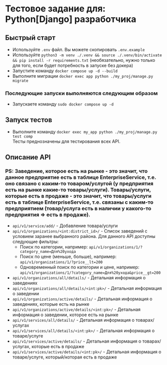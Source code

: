 # Тестовое задание для: Python[Django] разработчика
## Быстрый старт
- Используйте `.env` файл. Вы можете скопировать `.env.example`
- Используйте `python3 -m venv ./.venv && source ./.venv/bin/activate && pip install -r requirements.txt` (необязательно, нужно только для того, если будет потребность в запуске без докера)
- Запустите команду `docker compose up -d --build`
- Выполните миграции `docker exec app python ./my_proj/manage.py migrate`
### Последующие запуски выполняются следующим образом
- Запускаете команду `sudo docker compose up -d`
## Запуск тестов
 - Выполните команду `docker exec my_app python ./my_proj/manage.py test comp` <br /> Тесты преднозначены для тестирования всех API.
## Описание API
### PS: Заведение, которое есть на рынке - это значит, что данное предприятие есть в таблице EnterpriseService, т.е. оно связано с каким-то товаром/услугой (у предприятия есть на рынке какие-то товары/услуги). Товары/услуги, которые есть в продаже - это значит, что товары/услуги есть в таблице EnterpriseService, т.е. связаны с каким-то предприятием (товар/услуга есть в наличии у какого-то предприятия => есть в продаже).
- `api/v1/service/add/` - Добавление товара/услуги
- `api/v1/organizations/<int:district_id>/` - Список заведений с условием заранее выбранного района. Для данного API доступны следующие фильтры:
    - Поиск по категории, например: `api/v1/organizations/1/?category_name=Для%20ухода`
    - Поиск по цене (меньше, больше), например: `api/v1/organizations/1/?price__lt=200`
    - Одновременный поиск по категории и цене, например: `api/v1/organizations/1/?category_name=Для%20ухода&price__gt=200`
- `api/v1/organizations/all/details/` - Детальная информация о заведениях
- `api/v1/organizations/all/details/<int:pk>/` - Детальная информация о заведении
- `api/v1/organizations/active/details/` - Детальная информация о заведениях, которые есть на рынке
- `api/v1/organizations/active/details/<int:pk>/` - Детальная информация о заведении, которое есть на рынке
- `api/v1/services/all/details/` - Детальная информация о товарах/услугах
- `api/v1/services/all/details/<int:pk>/` - Детальная информация о товаре/услуге
- `api/v1/services/active/details/` - Детальная информация о товарах/услугах, которые есть в продаже
- `api/v1/services/active/details/<int:pk>/` - Детальная информация о товаре/услугe, который/которая есть в продаже